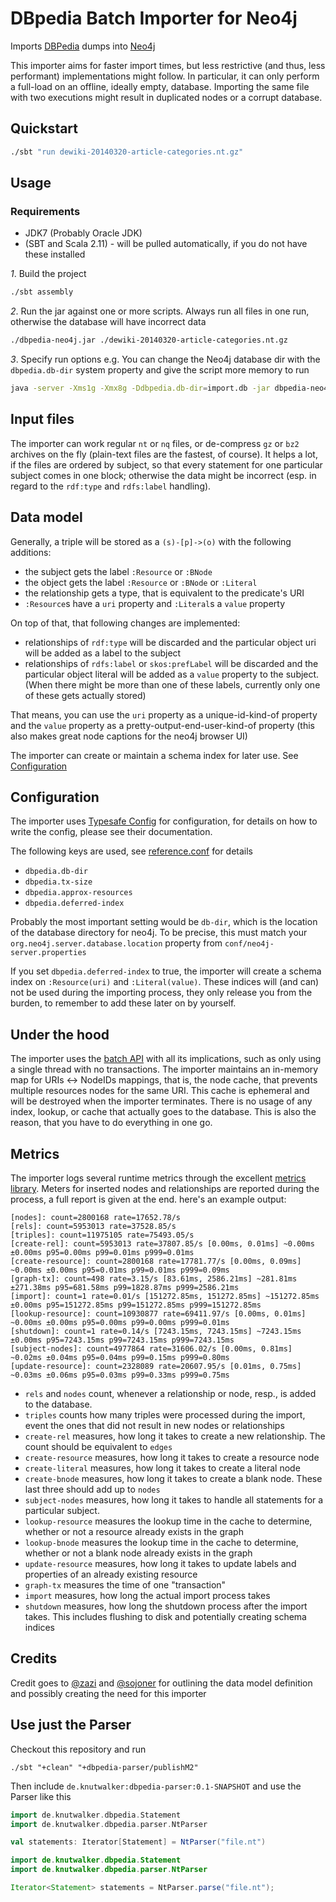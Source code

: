 DBpedia Batch Importer for Neo4j
================================

Imports [DBPedia](http://dbpedia.org/) dumps into [Neo4j](http://www.neo4j.org/)

This importer aims for faster import times, but less restrictive (and thus, less performant) implementations might follow.
In particular, it can only perform a full-load on an offline, ideally empty, database.
Importing the same file with two executions might result in duplicated nodes or a corrupt database.


## Quickstart

```bash
./sbt "run dewiki-20140320-article-categories.nt.gz"
```


## Usage

### Requirements

- JDK7 (Probably Oracle JDK)
- (SBT and Scala 2.11) - will be pulled automatically, if you do not have these installed


_1_. Build the project

```bash
./sbt assembly
```

_2_. Run the jar against one or more scripts. Always run all files in one run, otherwise the database will have incorrect data

```bash
./dbpedia-neo4j.jar ./dewiki-20140320-article-categories.nt.gz
```

_3_. Specify run options
e.g. You can change the Neo4j database dir with the `dbpedia.db-dir` system property and give the script more memory to run

```bash
java -server -Xms1g -Xmx8g -Ddbpedia.db-dir=import.db -jar dbpedia-neo4j.jar {article_categories,category_labels,instance_types,labels,skos_categories}_de.nt.bz2
```


## Input files

The importer can work regular `nt` or `nq` files, or de-compress `gz` or `bz2` archives on the fly (plain-text files are the fastest, of course).
It helps a lot, if the files are ordered by subject, so that every statement for one particular subject comes in one block; otherwise the data might be incorrect (esp. in regard to the `rdf:type` and `rdfs:label` handling).


## Data model

Generally, a triple will be stored as a `(s)-[p]->(o)` with the following additions:
- the subject gets the label `:Resource` or `:BNode`
- the object gets the label  `:Resource` or `:BNode` or `:Literal`
- the relationship gets a type, that is equivalent to the predicate's URI
- `:Resource`s have a `uri` property and `:Literal`s a `value` property

On top of that, that following changes are implemented:
- relationships of `rdf:type` will be discarded and the particular object uri will be added as a label to the subject
- relationships of `rdfs:label` or `skos:prefLabel` will be discarded and the particular object literal will be added as a `value` property to the subject. (When there might be more than one of these labels, currently only one of these gets actually stored)

That means, you can use the `uri` property as a unique-id-kind-of property and the `value` property as a pretty-output-end-user-kind-of property (this also makes great node captions for the neo4j browser UI)

The importer can create or maintain a schema index for later use. See [Configuration](#configuration)


## Configuration

The importer uses [Typesafe Config](https://github.com/typesafehub/config#overview) for configuration, for details on how to write the config, please see their documentation.

The following keys are used, see [reference.conf](src/main/resources/reference.conf) for details
- `dbpedia.db-dir`
- `dbpedia.tx-size`
- `dbpedia.approx-resources`
- `dbpedia.deferred-index`

Probably the most important setting would be `db-dir`, which is the location of the database directory for neo4j.
To be precise, this must match your `org.neo4j.server.database.location` property from `conf/neo4j-server.properties`

If you set `dbpedia.deferred-index` to true, the importer will create a schema index on `:Resource(uri)` and `:Literal(value)`.
These indices will (and can) not be used during the importing process, they only release you from the burden, to remember to add these later on by yourself.


## Under the hood

The importer uses the [batch API](http://docs.neo4j.org/chunked/2.0.2/batchinsert.html) with all its implications, such as only using a single thread with no transactions.
The importer maintains an in-memory map for URIs <-> NodeIDs mappings, that is, the node cache, that prevents multiple resources nodes for the same URI.
This cache is ephemeral and will be destroyed when the importer terminates. There is no usage of any index, lookup, or cache that actually goes to the database.
This is also the reason, that you have to do everything in one go.


## Metrics

The importer logs several runtime metrics through the excellent [metrics library](http://metrics.codahale.com/).
Meters for inserted nodes and relationships are reported during the process, a full report is given at the end.
here's an example output:

    [nodes]: count=2800168 rate=17652.78/s
    [rels]: count=5953013 rate=37528.85/s
    [triples]: count=11975105 rate=75493.05/s
    [create-rel]: count=5953013 rate=37807.85/s [0.00ms, 0.01ms] ~0.00ms ±0.00ms p95=0.00ms p99=0.01ms p999=0.01ms
    [create-resource]: count=2800168 rate=17781.77/s [0.00ms, 0.09ms] ~0.00ms ±0.00ms p95=0.01ms p99=0.01ms p999=0.09ms
    [graph-tx]: count=498 rate=3.15/s [83.61ms, 2586.21ms] ~281.81ms ±271.38ms p95=681.58ms p99=1828.87ms p999=2586.21ms
    [import]: count=1 rate=0.01/s [151272.85ms, 151272.85ms] ~151272.85ms ±0.00ms p95=151272.85ms p99=151272.85ms p999=151272.85ms
    [lookup-resource]: count=10930877 rate=69411.97/s [0.00ms, 0.01ms] ~0.00ms ±0.00ms p95=0.00ms p99=0.00ms p999=0.01ms
    [shutdown]: count=1 rate=0.14/s [7243.15ms, 7243.15ms] ~7243.15ms ±0.00ms p95=7243.15ms p99=7243.15ms p999=7243.15ms
    [subject-nodes]: count=4977864 rate=31606.02/s [0.00ms, 0.81ms] ~0.02ms ±0.04ms p95=0.04ms p99=0.15ms p999=0.80ms
    [update-resource]: count=2328089 rate=20607.95/s [0.01ms, 0.75ms] ~0.03ms ±0.06ms p95=0.03ms p99=0.33ms p999=0.75ms

- `rels` and `nodes` count, whenever a relationship or node, resp., is added to the database.
- `triples` counts how many triples were processed during the import, event the ones that did not result in new nodes or relationships
- `create-rel` measures, how long it takes to create a new relationship. The count should be equivalent to `edges`
- `create-resource` measures, how long it takes to create a resource node
- `create-literal` measures, how long it takes to create a literal node
- `create-bnode` measures, how long it takes to create a blank node. These last three should add up to `nodes`
- `subject-nodes` measures, how long it takes to handle all statements for a particular subject.
- `lookup-resource` measures the lookup time in the cache to determine, whether or not a resource already exists in the graph
- `lookup-bnode` measures the lookup time in the cache to determine, whether or not a blank node already exists in the graph
- `update-resource` measures, how long it takes to update labels and properties of an already existing resource
- `graph-tx` measures the time of one "transaction"
- `import` measures, how long the actual import process takes
- `shutdown` measures, how long the shutdown process after the import takes. This includes flushing to disk and potentially creating schema indices

## Credits

Credit goes to [@zazi](https://github.com/zazi) and [@sojoner](https://github.com/sojoner) for outlining the data model definition and possibly creating the need for this importer


## Use just the Parser

Checkout this repository and run

    ./sbt "+clean" "+dbpedia-parser/publishM2"

Then include `de.knutwalker:dbpedia-parser:0.1-SNAPSHOT` and use the Parser like this


```scala
import de.knutwalker.dbpedia.Statement
import de.knutwalker.dbpedia.parser.NtParser

val statements: Iterator[Statement] = NtParser("file.nt")
```

```java
import de.knutwalker.dbpedia.Statement
import de.knutwalker.dbpedia.parser.NtParser

Iterator<Statement> statements = NtParser.parse("file.nt");
```

